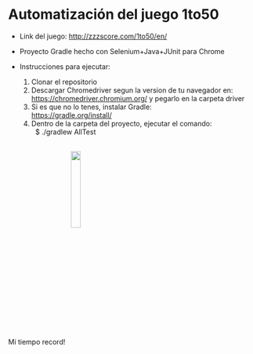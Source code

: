 # Automatización del juego 1to50

- Link del juego: http://zzzscore.com/1to50/en/
- Proyecto Gradle hecho con Selenium+Java+JUnit para Chrome
- Instrucciones para ejecutar:

  1) Clonar el repositorio
  2) Descargar Chromedriver segun la version de tu navegador en: https://chromedriver.chromium.org/ y pegarlo en la carpeta driver
  3) Si es que no lo tenes, instalar Gradle: <br>
      https://gradle.org/install/
  4) Dentro de la carpeta del proyecto, ejecutar el comando: <br>
      &nbsp; $ ./gradlew AllTest
      
  <br>
Mi tiempo record! &nbsp; <img align="center" src="https://user-images.githubusercontent.com/44264654/121574111-50d4d880-c9fc-11eb-8596-2e1555bdec0c.png" height=20% width=20% />
